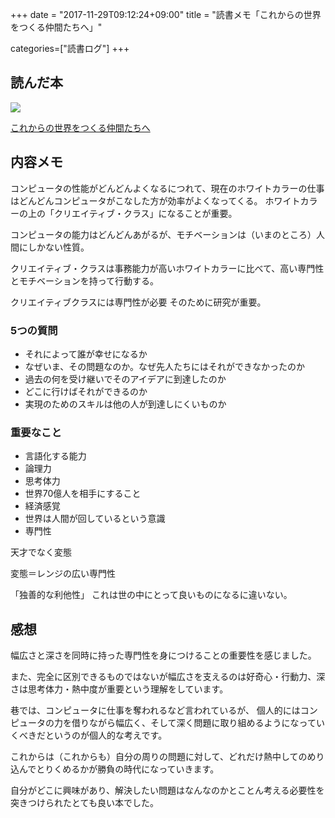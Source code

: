 +++
date = "2017-11-29T09:12:24+09:00"
title = "読書メモ「これからの世界をつくる仲間たちへ」"

categories=["読書ログ"]
+++

## 読んだ本

<a target="_blank"  href="https://www.amazon.co.jp/gp/product/B01CZK0B2Y/ref=as_li_tl?ie=UTF8&camp=247&creative=1211&creativeASIN=B01CZK0B2Y&linkCode=as2&tag=foresta04-22&linkId=99827c3540918041f9bc799ed04439eb"><img border="0" src="//ws-fe.amazon-adsystem.com/widgets/q?_encoding=UTF8&MarketPlace=JP&ASIN=B01CZK0B2Y&ServiceVersion=20070822&ID=AsinImage&WS=1&Format=_SL250_&tag=foresta04-22" ></a><img src="//ir-jp.amazon-adsystem.com/e/ir?t=foresta04-22&l=am2&o=9&a=B01CZK0B2Y" width="1" height="1" border="0" alt="" style="border:none !important; margin:0px !important;" />

<a target="_blank" href="https://www.amazon.co.jp/gp/product/B01CZK0B2Y/ref=as_li_tl?ie=UTF8&camp=247&creative=1211&creativeASIN=B01CZK0B2Y&linkCode=as2&tag=foresta04-22&linkId=0d9ccf90629f47cd07a4170222d11b0a">これからの世界をつくる仲間たちへ</a><img src="//ir-jp.amazon-adsystem.com/e/ir?t=foresta04-22&l=am2&o=9&a=B01CZK0B2Y" width="1" height="1" border="0" alt="" style="border:none !important; margin:0px !important;" />

## 内容メモ

コンピュータの性能がどんどんよくなるにつれて、現在のホワイトカラーの仕事はどんどんコンピュータがこなした方が効率がよくなってくる。
ホワイトカラーの上の「クリエイティブ・クラス」になることが重要。

コンピュータの能力はどんどんあがるが、モチベーションは（いまのところ）人間にしかない性質。

クリエイティブ・クラスは事務能力が高いホワイトカラーに比べて、高い専門性とモチベーションを持って行動する。

クリエイティブクラスには専門性が必要
そのために研究が重要。

### 5つの質問

* それによって誰が幸せになるか 
* なぜいま、その問題なのか。なぜ先人たちにはそれができなかったのか
* 過去の何を受け継いでそのアイデアに到達したのか
* どこに行けばそれができるのか
* 実現のためのスキルは他の人が到達しにくいものか

### 重要なこと

* 言語化する能力
* 論理力
* 思考体力
* 世界70億人を相手にすること
* 経済感覚
* 世界は人間が回しているという意識
* 専門性

天才でなく変態

変態＝レンジの広い専門性

「独善的な利他性」
これは世の中にとって良いものになるに違いない。

## 感想

幅広さと深さを同時に持った専門性を身につけることの重要性を感じました。

また、完全に区別できるものではないが幅広さを支えるのは好奇心・行動力、深さは思考体力・熱中度が重要という理解をしています。

巷では、コンピュータに仕事を奪われるなど言われているが、
個人的にはコンピュータの力を借りながら幅広く、そして深く問題に取り組めるようになっていくべきだというのが個人的な考えです。

これからは（これからも）自分の周りの問題に対して、どれだけ熱中してのめり込んでとりくめるかが勝負の時代になっていきます。


自分がどこに興味があり、解決したい問題はなんなのかとことん考える必要性を突きつけられたとても良い本でした。
